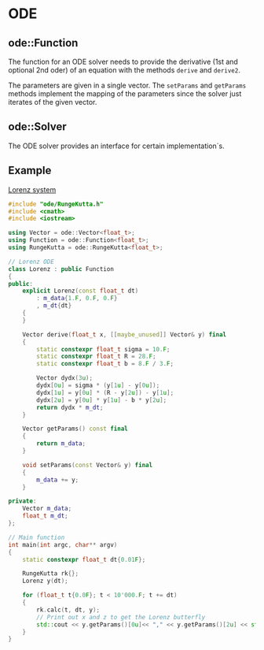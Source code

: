# ODE

## ode::Function

The function for an ODE solver needs to provide the derivative (1st and optional 2nd oder) of an equation with the methods `derive` and `derive2`.

The parameters are given in a single vector. The `setParams` and `getParams` methods implement the mapping of the parameters since the solver just iterates of the given vector.

## ode::Solver

The ODE solver provides an interface for certain implementation´s.

## Example

[Lorenz system](https://en.wikipedia.org/wiki/Lorenz_system)

```cpp
#include "ode/RungeKutta.h"
#include <cmath>
#include <iostream>

using Vector = ode::Vector<float_t>;
using Function = ode::Function<float_t>;
using RungeKutta = ode::RungeKutta<float_t>;

// Lorenz ODE
class Lorenz : public Function
{
public:
    explicit Lorenz(const float_t dt)
        : m_data{1.F, 0.F, 0.F}
        , m_dt{dt}
    {
    }

    Vector derive(float_t x, [[maybe_unused]] Vector& y) final
    {
        static constexpr float_t sigma = 10.F;
        static constexpr float_t R = 28.F;
        static constexpr float_t b = 8.F / 3.F;

        Vector dydx(3u);
        dydx[0u] = sigma * (y[1u] - y[0u]);
        dydx[1u] = y[0u] * (R - y[2u]) - y[1u];
        dydx[2u] = y[0u] * y[1u] - b * y[2u];
        return dydx * m_dt;
    }

    Vector getParams() const final
    {
        return m_data;
    }

    void setParams(const Vector& y) final
    {
        m_data += y;
    }

private:
    Vector m_data;
    float_t m_dt;
};

// Main function
int main(int argc, char** argv)
{
    static constexpr float_t dt{0.01F};

    RungeKutta rk{};
    Lorenz y(dt);

    for (float_t t{0.0F}; t < 10'000.F; t += dt)
    {
        rk.calc(t, dt, y);
        // Print out x and z to get the Lorenz butterfly
        std::cout << y.getParams()[0u]<< "," << y.getParams()[2u] << std::endl;
    }
}
```
